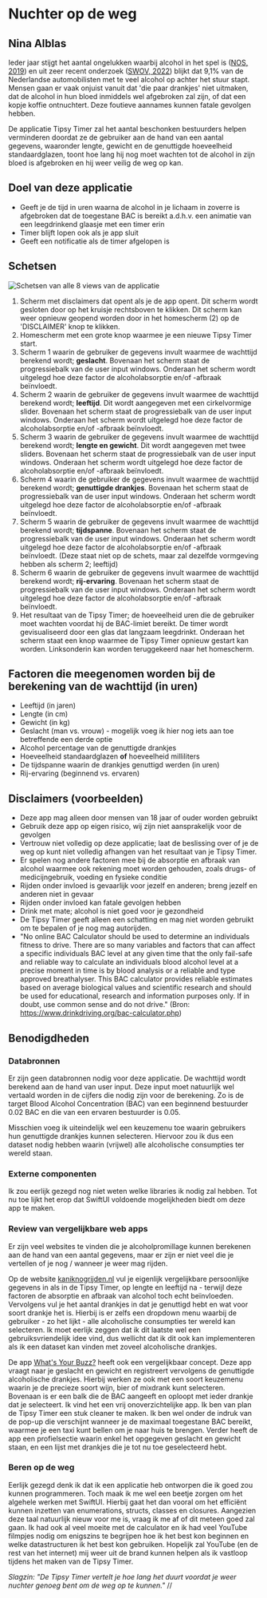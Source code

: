 # Nuchter op de weg
## Nina Alblas
Ieder jaar stijgt het aantal ongelukken waarbij alcohol in het spel is ([NOS, 2019](https://nos.nl/artikel/2308458-zorgwekkende-toename-aantal-verkeersdoden-door-alcohol-meer-dan-verdubbeld)) en uit zeer recent onderzoek ([SWOV, 2022](https://swov.nl/nl/nieuws/nederlandse-weggebruikers-europees-perspectief-resultaten-van-het-esra2-onderzoek)) blijkt dat 9,1% van de Nederlandse automobilisten met te veel alcohol op achter het stuur stapt. Mensen gaan er vaak onjuist vanuit dat 'die paar drankjes' niet uitmaken, dat de alcohol in hun bloed inmiddels wel afgebroken zal zijn, of dat een kopje koffie ontnuchtert. Deze foutieve aannames kunnen fatale gevolgen hebben.

De applicatie Tipsy Timer zal het aantal beschonken bestuurders helpen verminderen doordat ze de gebruiker aan de hand van een aantal gegevens, waaronder lengte, gewicht en de genuttigde hoeveelheid standaardglazen, toont hoe lang hij nog moet wachten tot de alcohol in zijn bloed is afgebroken en hij weer veilig de weg op kan.

## Doel van deze applicatie
* Geeft je de tijd in uren waarna de alcohol in je lichaam in zoverre is afgebroken dat de toegestane BAC is bereikt a.d.h.v. een animatie van een leegdrinkend glaasje met een timer erin
* Timer blijft lopen ook als je app sluit
* Geeft een notificatie als de timer afgelopen is

## Schetsen
![Schetsen van alle 8 views van de applicatie](doc/TIPSY-TIMER.png)

1. Scherm met disclaimers dat opent als je de app opent. Dit scherm wordt gesloten door op het kruisje rechtsboven te klikken. Dit scherm kan weer opnieuw geopend worden door in het homescherm (2) op de 'DISCLAIMER' knop te klikken.
2. Homescherm met een grote knop waarmee je een nieuwe Tipsy Timer start.
3. Scherm 1 waarin de gebruiker de gegevens invult waarmee de wachttijd berekend wordt; **geslacht**. Bovenaan het scherm staat de progressiebalk van de user input windows. Onderaan het scherm wordt uitgelegd hoe deze factor de alcoholabsorptie en/of -afbraak beïnvloedt.
4. Scherm 2 waarin de gebruiker de gegevens invult waarmee de wachttijd berekend wordt; **leeftijd**. Dit wordt aangegeven met een cirkelvormige slider. Bovenaan het scherm staat de progressiebalk van de user input windows. Onderaan het scherm wordt uitgelegd hoe deze factor de alcoholabsorptie en/of -afbraak beïnvloedt.
5. Scherm 3 waarin de gebruiker de gegevens invult waarmee de wachttijd berekend wordt; **lengte en gewicht**. Dit wordt aangegeven met twee sliders. Bovenaan het scherm staat de progressiebalk van de user input windows. Onderaan het scherm wordt uitgelegd hoe deze factor de alcoholabsorptie en/of -afbraak beïnvloedt.
6. Scherm 4 waarin de gebruiker de gegevens invult waarmee de wachttijd berekend wordt; **genuttigde drankjes**. Bovenaan het scherm staat de progressiebalk van de user input windows. Onderaan het scherm wordt uitgelegd hoe deze factor de alcoholabsorptie en/of -afbraak beïnvloedt.
7. Scherm 5 waarin de gebruiker de gegevens invult waarmee de wachttijd berekend wordt; **tijdspanne**. Bovenaan het scherm staat de progressiebalk van de user input windows. Onderaan het scherm wordt uitgelegd hoe deze factor de alcoholabsorptie en/of -afbraak beïnvloedt. (Deze staat niet op de schets, maar zal dezelfde vormgeving hebben als scherm 2; leeftijd)
8. Scherm 6 waarin de gebruiker de gegevens invult waarmee de wachttijd berekend wordt; **rij-ervaring**. Bovenaan het scherm staat de progressiebalk van de user input windows. Onderaan het scherm wordt uitgelegd hoe deze factor de alcoholabsorptie en/of -afbraak beïnvloedt.
9. Het resultaat van de Tipsy Timer; de hoeveelheid uren die de gebruiker moet wachten voordat hij de BAC-limiet bereikt. De timer wordt gevisualiseerd door een glas dat langzaam leegdrinkt. Onderaan het scherm staat een knop waarmee de Tipsy Timer opnieuw gestart kan worden. Linksonderin kan worden teruggekeerd naar het homescherm.


## Factoren die meegenomen worden bij de berekening van de wachttijd (in uren)
* Leeftijd (in jaren)
* Lengte (in cm)
* Gewicht (in kg)
* Geslacht (man vs. vrouw) - mogelijk voeg ik hier nog iets aan toe betreffende een derde optie
* Alcohol percentage van de genuttigde drankjes
* Hoeveelheid standaardglazen **of** hoeveelheid milliliters
* De tijdspanne waarin de drankjes genuttigd werden (in uren)
* Rij-ervaring (beginnend vs. ervaren)

## Disclaimers (voorbeelden)
* Deze app mag alleen door mensen van 18 jaar of ouder worden gebruikt
* Gebruik deze app op eigen risico, wij zijn niet aansprakelijk voor de gevolgen
* Vertrouw niet volledig op deze applicatie; laat de beslissing over of je de weg op kunt niet volledig afhangen van het resultaat van je Tipsy Timer.
* Er spelen nog andere factoren mee bij de absorptie en afbraak van alcohol waarmee ook rekening moet worden gehouden, zoals drugs- of medicijngebruik, voeding en fysieke conditie
* Rijden onder invloed is gevaarlijk voor jezelf en anderen; breng jezelf en anderen niet in gevaar
* Rijden onder invloed kan fatale gevolgen hebben
* Drink met mate; alcohol is niet goed voor je gezondheid
* De Tipsy Timer geeft alleen een schatting en mag niet worden gebruikt om te bepalen of je nog mag autorijden.
* "No online BAC Calculator should be used to determine an individuals fitness to drive. There are so many variables and factors that can affect a specific individuals BAC level at any given time that the only fail-safe and reliable way to calculate an individuals blood alcohol level at a precise moment in time is by blood analysis or a reliable and type approved breathalyser. This BAC calculator provides reliable estimates based on average biological values and scientific research and should be used for educational, research and information purposes only. If in doubt, use common sense and do not drive." (Bron: https://www.drinkdriving.org/bac-calculator.php)

## Benodigdheden
### Databronnen
Er zijn geen databronnen nodig voor deze applicatie. De wachttijd wordt berekend aan de hand van user input. Deze input moet natuurlijk wel vertaald worden in de cijfers die nodig zijn voor de berekening. Zo is de target Blood Alcohol Concentration (BAC) van een beginnend bestuurder 0.02 BAC en die van een ervaren bestuurder is 0.05.

Misschien voeg ik uiteindelijk wel een keuzemenu toe waarin gebruikers hun genuttigde drankjes kunnen selecteren. Hiervoor zou ik dus een dataset nodig hebben waarin (vrijwel) alle alcoholische consumpties ter wereld staan.

### Externe componenten
Ik zou eerlijk gezegd nog niet weten welke libraries ik nodig zal hebben. Tot nu toe lijkt het erop dat SwiftUI voldoende mogelijkheden biedt om deze app te maken.

### Review van vergelijkbare web apps
Er zijn veel websites te vinden die je alcoholpromillage kunnen berekenen aan de hand van een aantal gegevens, maar er zijn er niet veel die je vertellen of je nog / wanneer je weer mag rijden.

Op de website [kaniknogrijden.nl](https://kaniknogrijden.nl/berekenen) vul je eigenlijk vergelijkbare persoonlijke gegevens in als in de Tipsy Timer, op lengte en leeftijd na - terwijl deze factoren de absorptie en afbraak van alcohol toch echt beïnvloeden. Vervolgens vul je het aantal drankjes in dat je genuttigd hebt en wat voor soort drankje het is. Hierbij is er zelfs een dropdown menu waarbij de gebruiker - zo het lijkt - alle alcoholische consumpties ter wereld kan selecteren. Ik moet eerlijk zeggen dat ik dit laatste wel een gebruiksvriendelijk idee vind, dus wellicht dat ik dit ook kan implementeren als ik een dataset kan vinden met zoveel alcoholische drankjes.

De app [What's Your Buzz?](https://apps.apple.com/nl/app/whats-your-buzz/id930934750?l=en) heeft ook een vergelijkbaar concept. Deze app vraagt naar je geslacht en gewicht en registreert vervolgens de genuttigde alcoholische drankjes. Hierbij werken ze ook met een soort keuzemenu waarin je de precieze soort wijn, bier of mixdrank kunt selecteren. Bovenaan is er een balk die de BAC aangeeft en oploopt met ieder drankje dat je selecteert. Ik vind het een vrij onoverzichtelijke app. Ik ben van plan de Tipsy Timer een stuk cleaner te maken. Ik ben wel onder de indruk van de pop-up die verschijnt wanneer je de maximaal toegestane BAC bereikt, waarmee je een taxi kunt bellen om je naar huis te brengen. Verder heeft de app een profielsectie waarin enkel het opgegeven geslacht en gewicht staan, en een lijst met drankjes die je tot nu toe geselecteerd hebt.

### Beren op de weg
Eerlijk gezegd denk ik dat ik een applicatie heb ontworpen die ik goed zou kunnen programmeren. Toch maak ik me wel een beetje zorgen om het algehele werken met SwiftUI. Hierbij gaat het dan vooral om het efficiënt kunnen inzetten van enumerations, structs, classes en closures. Aangezien deze taal natuurlijk nieuw voor me is, vraag ik me af of dit meteen goed zal gaan. Ik had ook al veel moeite met de calculator en ik had veel YouTube filmpjes nodig om enigszins te begrijpen hoe ik het best kon beginnen en welke datastructuren ik het best kon gebruiken. Hopelijk zal YouTube (en de rest van het internet) mij weer uit de brand kunnen helpen als ik vastloop tijdens het maken van de Tipsy Timer.

*Slagzin: "De Tipsy Timer vertelt je hoe lang het duurt voordat je weer nuchter genoeg bent om de weg op te kunnen."*
//
